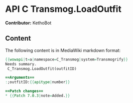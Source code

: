 # API C Transmog.LoadOutfit

**Contributor:** KethoBot

## Content

The following content is in MediaWiki markdown format:

```mediawiki
{{wowapi|t=a|namespace=C_Transmog|system=Transmogrify}}
Needs summary.
 C_Transmog.LoadOutfit(outfitID)

==Arguments==
:;outfitID:{{apitype|number}}

==Patch changes==
* {{Patch 7.0.3|note=Added.}}
```